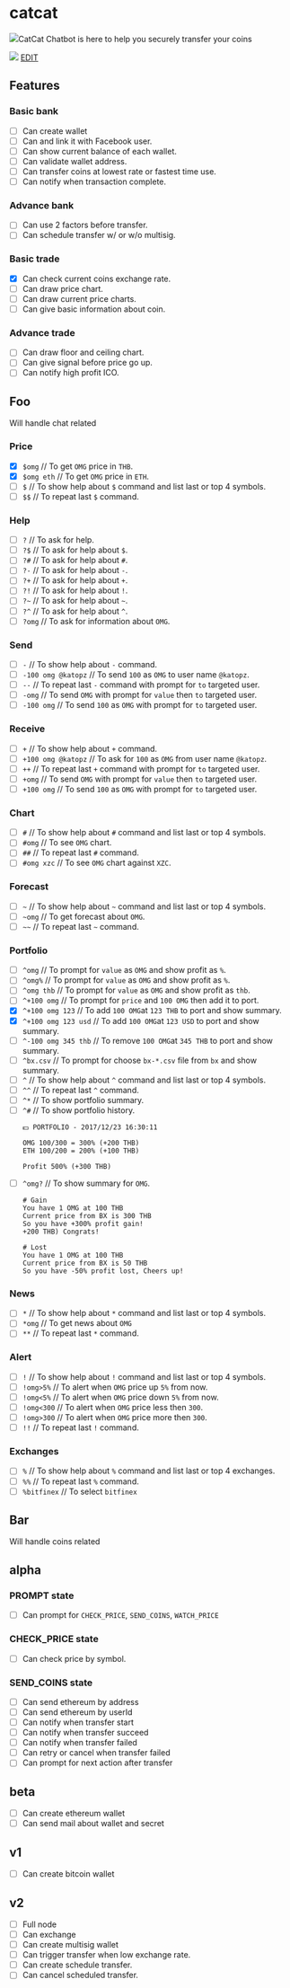 # catcat
![](img/kat-r-32.png)CatCat Chatbot is here to help you securely transfer your coins

![](img/overview.png)
[EDIT](http://www.nomnoml.com/#view/%5B%3Cactor%3EUser%5D%3C--%F0%9F%94%96%5B%E2%9C%89%EF%B8%8F%202Factors%7C%F0%9F%94%96%20ACCESS_TOKEN%5D%0A%5B%3Cactor%3EUser%5D%3C-%3E%F0%9F%94%96%5B%F0%9F%A4%96%20chatbot%5D%0A%0A%5B%F0%9F%A4%96%20chatbot%5D%0A%5B%F0%9F%A4%96%20chatbot%5D%3C-%3E%F0%9F%94%96%5B%F0%9F%95%B4%20agent%5D%0A%5B%F0%9F%A4%96%20chatbot%5D%3C-%3E%5B%F0%9F%95%B7%20web%5D%0A%0A%5B%F0%9F%95%B7%20web%5D%3C-%3E%5B%F0%9F%95%B4%20agent%5D%0A%0A%5B%F0%9F%95%B4%20agent%7C%F0%9F%97%9D%20API_KEY%7C%F0%9F%94%96%20ACCESS_TOKEN%7C%7CcreateWallet%7ClistWallet%7CgetWallet%7ClinkWallet%7CaddWallet%7CremoveWallet%5D%0A%0A%5B%F0%9F%95%B4%20agent%5D%3C-%3E%F0%9F%97%9D%F0%9F%94%96%5B%F0%9F%91%AE%20security%5D%0A%0A%5B%E2%9C%89%EF%B8%8F%202Factors%5D%3C--%F0%9F%94%96%5B%F0%9F%91%AE%20security%5D%0A%5B%F0%9F%91%AE%20security%7C%F0%9F%94%91%20MASTER_KEY%7C%F0%9F%97%9D%20API_KEY%7C%F0%9F%94%96%20ACCESS_TOKEN%5D%F0%9F%92%B0%3C-%3E%F0%9F%94%91%5B%F0%9F%97%84%20encrypted%20storage%5D%0A%5B%F0%9F%95%B4%20agent%5D%3C-%3E%F0%9F%92%B0%5B%F0%9F%92%8E%20web3%5D%0A%5B%F0%9F%92%8E%20web3%5D%3C-%3E%F0%9F%92%B0%5B%E2%9B%93%20blockchain%5D)

## Features
### Basic bank
- [ ] Can create wallet
- [ ] Can and link it with Facebook user.
- [ ] Can show current balance of each wallet.
- [ ] Can validate wallet address.
- [ ] Can transfer coins at lowest rate or fastest time use.
- [ ] Can notify when transaction complete.

### Advance bank
- [ ] Can use 2 factors before transfer.
- [ ] Can schedule transfer w/ or w/o multisig.

### Basic trade
- [x] Can check current coins exchange rate.
- [ ] Can draw price chart.
- [ ] Can draw current price charts.
- [ ] Can give basic information about coin.

### Advance trade
- [ ] Can draw floor and ceiling chart.
- [ ] Can give signal before price go up.
- [ ] Can notify high profit ICO.

## Foo
Will handle chat related
### Price
- [x] `$omg`               // To get `OMG` price in `THB`.
- [x] `$omg eth`           // To get `OMG` price in `ETH`.
- [ ] `$`                  // To show help about `$` command and list last or top 4 symbols.
- [ ] `$$`                 // To repeat last `$` command.

### Help
- [ ] `?`                  // To ask for help.
- [ ] `?$`                 // To ask for help about `$`.
- [ ] `?#`                 // To ask for help about `#`.
- [ ] `?-`                 // To ask for help about `-`.
- [ ] `?+`                 // To ask for help about `+`.
- [ ] `?!`                 // To ask for help about `!`.
- [ ] `?~`                 // To ask for help about `~`.
- [ ] `?^`                 // To ask for help about `^`.
- [ ] `?omg`               // To ask for information about `OMG`.

### Send
- [ ] `-`                  // To show help about `-` command.
- [ ] `-100 omg @katopz`   // To send `100` as `OMG` to user name `@katopz`.
- [ ] `--`                 // To repeat last `-` command with prompt for `to` targeted user.
- [ ] `-omg`               // To send `OMG` with prompt for `value` then `to` targeted user.
- [ ] `-100 omg`           // To send `100` as `OMG` with prompt for `to` targeted user.

### Receive
- [ ] `+`                  // To show help about `+` command.
- [ ] `+100 omg @katopz`   // To ask for `100` as `OMG` from user name `@katopz`.
- [ ] `++`                 // To repeat last `+` command with prompt for `to` targeted user.
- [ ] `+omg`               // To send `OMG` with prompt for `value` then `to` targeted user.
- [ ] `+100 omg`           // To send `100` as `OMG` with prompt for `to` targeted user.

### Chart
- [ ] `#`                  // To show help about `#` command and list last or top 4 symbols.
- [ ] `#omg`               // To see `OMG` chart.
- [ ] `##`                 // To repeat last `#` command.
- [ ] `#omg xzc`           // To see `OMG` chart against `XZC`.

### Forecast
- [ ] `~`                  // To show help about `~` command and list last or top 4 symbols.
- [ ] `~omg`               // To get forecast about `OMG`.
- [ ] `~~`                 // To repeat last `~` command.

### Portfolio
- [ ] `^omg`                // To prompt for `value` as `OMG` and show profit as `%`.
- [ ] `^omg%`               // To prompt for `value` as `OMG` and show profit as `%`.
- [ ] `^omg thb`            // To prompt for `value` as `OMG` and show profit as `thb`.
- [ ] `^+100 omg`           // To prompt for `price` and `100 OMG` then add it to port.
- [x] `^+100 omg 123`       // To add `100 OMG`at `123 THB` to port and show summary.
- [x] `^+100 omg 123 usd`   // To add `100 OMG`at `123 USD` to port and show summary.
- [ ] `^-100 omg 345 thb`   // To remove `100 OMG`at `345 THB` to port and show summary.
- [ ] `^bx.csv`             // To prompt for choose `bx-*.csv` file from `bx` and show summary.
- [ ] `^`                   // To show help about `^` command and list last or top 4 symbols.
- [ ] `^^`                  // To repeat last `^` command.
- [ ] `^*`                  // To show portfolio summary.
- [ ] `^#`                  // To show portfolio history.
  ```
  💵 PORTFOLIO - 2017/12/23 16:30:11
  
  OMG 100/300 = 300% (+200 THB)
  ETH 100/200 = 200% (+100 THB)

  Profit 500% (+300 THB)
  ```
- [ ] `^omg?`               // To show summary for `OMG`.
  ```
  # Gain
  You have 1 OMG at 100 THB
  Current price from BX is 300 THB 
  So you have +300% profit gain!
  +200 THB) Congrats!

  # Lost
  You have 1 OMG at 100 THB
  Current price from BX is 50 THB
  So you have -50% profit lost, Cheers up!
  ```

### News
- [ ] `*`                   // To show help about `*` command and list last or top 4 symbols.
- [ ] `*omg`                // To get news about `OMG`
- [ ] `**`                  // To repeat last `*` command.

### Alert
- [ ] `!`                   // To show help about `!` command and list last or top 4 symbols.
- [ ] `!omg>5%`             // To alert when `OMG` price up `5%` from now.
- [ ] `!omg<5%`             // To alert when `OMG` price down `5%` from now.
- [ ] `!omg<300`            // To alert when `OMG` price less then `300`.
- [ ] `!omg>300`            // To alert when `OMG` price more then `300`.
- [ ] `!!`                  // To repeat last `!` command.

### Exchanges
- [ ] `%`                   // To show help about `%` command and list last or top 4 exchanges.
- [ ] `%%`                  // To repeat last `%` command.
- [ ] `%bitfinex`           // To select `bitfinex`

## Bar
Will handle coins related

## alpha
### PROMPT state
- [ ] Can prompt for `CHECK_PRICE`, `SEND_COINS`, `WATCH_PRICE`

### CHECK_PRICE state
- [ ] Can check price by symbol.

### SEND_COINS state
- [ ] Can send ethereum by address
- [ ] Can send ethereum by userId
- [ ] Can notify when transfer start
- [ ] Can notify when transfer succeed
- [ ] Can notify when transfer failed
- [ ] Can retry or cancel when transfer failed
- [ ] Can prompt for next action after transfer  

## beta
- [ ] Can create ethereum wallet
- [ ] Can send mail about wallet and secret

## v1
- [ ] Can create bitcoin wallet

## v2
- [ ] Full node
- [ ] Can exchange
- [ ] Can create multisig wallet
- [ ] Can trigger transfer when low exchange rate.
- [ ] Can create schedule transfer.
- [ ] Can cancel scheduled transfer. 